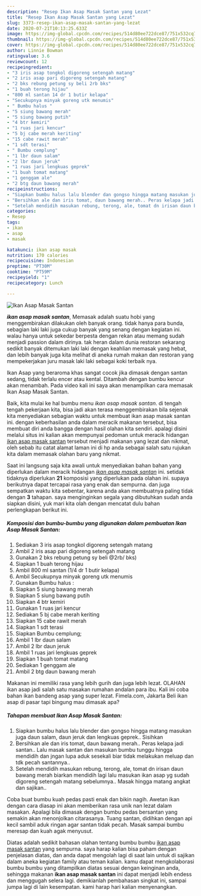 ```yaml
---
description: "Resep Ikan Asap Masak Santan yang Lezat"
title: "Resep Ikan Asap Masak Santan yang Lezat"
slug: 3373-resep-ikan-asap-masak-santan-yang-lezat
date: 2020-07-21T10:13:25.633Z
image: https://img-global.cpcdn.com/recipes/514d80ee722dce87/751x532cq70/ikan-asap-masak-santan-foto-resep-utama.jpg
thumbnail: https://img-global.cpcdn.com/recipes/514d80ee722dce87/751x532cq70/ikan-asap-masak-santan-foto-resep-utama.jpg
cover: https://img-global.cpcdn.com/recipes/514d80ee722dce87/751x532cq70/ikan-asap-masak-santan-foto-resep-utama.jpg
author: Linnie Bowman
ratingvalue: 3.6
reviewcount: 12
recipeingredient:
- "3 iris asap tongkol digoreng setengah matang"
- "2 iris asap pari digoreng setengah matang"
- "2 bks rebung petung sy beli 2rb bks"
- "1 buah terong hijau"
- "800 ml santan 14 dr 1 butir kelapa"
- "Secukupnya minyak goreng utk menumis"
- " Bumbu halus "
- "5 siung bawang merah"
- "5 siung bawang putih"
- "4 btr kemiri"
- "1 ruas jari kencur"
- "5 bj cabe merah keriting"
- "15 cabe rawit merah"
- "1 sdt terasi"
- " Bumbu cemplung"
- "1 lbr daun salam"
- "2 lbr daun jeruk"
- "1 ruas jari lengkuas geprek"
- "1 buah tomat matang"
- "1 genggam ale"
- "2 btg daun bawang merah"
recipeinstructions:
- "Siapkan bumbu halus lalu blender dan gongso hingga matang masukan juga daun salam, daun jeruk dan lengkuas geprek.. Sisihkan"
- "Bersihkan ale dan iris tomat, daun bawang merah.. Peras kelapa jadi santan.. Lalu masak santan dan masukan bumbu tunggu hingga mendidih dan jngan lupa aduk sesekali biar tidak melakukan meluap dan tdk pecah santannya.."
- "Setelah mendidih masukan rebung, terong, ale, tomat dn irisan daun bawang merah biarkan mendidih lagi lalu masukan ikan asap yg sudah digoreng setengah matang sebelumnya.. Masak hingga matang angkat dan sajikan.."
categories:
- Resep
tags:
- ikan
- asap
- masak

katakunci: ikan asap masak 
nutrition: 170 calories
recipecuisine: Indonesian
preptime: "PT30M"
cooktime: "PT59M"
recipeyield: "1"
recipecategory: Lunch

---
```



![Ikan Asap Masak Santan](https://img-global.cpcdn.com/recipes/514d80ee722dce87/751x532cq70/ikan-asap-masak-santan-foto-resep-utama.jpg)

<b><i>ikan asap masak santan</i></b>, Memasak adalah suatu hobi yang menggembirakan dilakukan oleh banyak orang. tidak hanya para bunda, sebagian laki laki juga cukup banyak yang senang dengan kegiatan ini. walau hanya untuk sekedar berpesta dengan rekan atau memang sudah menjadi passion dalam dirinya. tak heran dalam dunia restoran sekarang sedikit banyak ditemukan laki laki dengan keahlian memasak yang hebat, dan lebih banyak juga kita melihat di aneka rumah makan dan restoran yang mempekerjakan juru masak laki laki sebagai koki terbaik nya.

Ikan Asap yang beraroma khas sangat cocok jika dimasak dengan santan sedang, tidak terlalu encer atau kental. Ditambah dengan bumbu kencur akan menambah. Pada video kali ini saya akan menampilkan cara memasak Ikan Asap Masak Santan.

Baik, kita mulai ke hal bumbu menu <i>ikan asap masak santan</i>. di tengah tengah pekerjaan kita, bisa jadi akan terasa menggembirakan bila sejenak kita menyediakan sebagian waktu untuk membuat ikan asap masak santan ini. dengan keberhasilan anda dalam meracik makanan tersebut, bisa membuat diri anda bangga dengan hasil olahan kita sendiri. apalagi disini melalui situs ini kalian akan mempunyai pedoman untuk meracik hidangan <u>ikan asap masak santan</u> tersebut menjadi makanan yang lezat dan nikmat, oleh sebab itu catat alamat laman ini di hp anda sebagai salah satu rujukan kita dalam memasak olahan baru yang nikmat.


Saat ini langsung saja kita awali untuk menyediakan bahan bahan yang diperlukan dalam meracik hidangan <u><i>ikan asap masak santan</i></u> ini. setidak tidaknya diperlukan <b>21</b> komposisi yang diperlukan pada olahan ini. supaya berikutnya dapat tercapai rasa yang enak dan sempurna. dan juga sempatkan waktu kita sebentar, karena anda akan membuatnya paling tidak dengan <b>3</b> tahapan. saya menginginkan segala yang dibutuhkan sudah anda siapkan disini, yuk mari kita olah dengan mencatat dulu bahan perlengkapan berikut ini.

<!--inarticleads1-->

##### Komposisi dan bumbu-bumbu yang digunakan dalam pembuatan Ikan Asap Masak Santan:

1. Sediakan 3 iris asap tongkol digoreng setengah matang
1. Ambil 2 iris asap pari digoreng setengah matang
1. Gunakan 2 bks rebung petung sy beli @2rb/ bks)
1. Siapkan 1 buah terong hijau
1. Ambil 800 ml santan (1/4 dr 1 butir kelapa)
1. Ambil Secukupnya minyak goreng utk menumis
1. Gunakan  Bumbu halus :
1. Siapkan 5 siung bawang merah
1. Siapkan 5 siung bawang putih
1. Siapkan 4 btr kemiri
1. Gunakan 1 ruas jari kencur
1. Sediakan 5 bj cabe merah keriting
1. Siapkan 15 cabe rawit merah
1. Siapkan 1 sdt terasi
1. Siapkan  Bumbu cemplung;
1. Ambil 1 lbr daun salam
1. Ambil 2 lbr daun jeruk
1. Ambil 1 ruas jari lengkuas geprek
1. Siapkan 1 buah tomat matang
1. Sediakan 1 genggam ale
1. Ambil 2 btg daun bawang merah


Makanan ini memiliki rasa yang lebih gurih dan juga lebih lezat. OLAHAN ikan asap jadi salah satu masakan rumahan andalan para ibu. Kali ini coba bahan ikan bandeng asap yang super lezat. Fimela.com, Jakarta Beli ikan asap di pasar tapi bingung mau dimasak apa? 

<!--inarticleads2-->

##### Tahapan membuat Ikan Asap Masak Santan:

1. Siapkan bumbu halus lalu blender dan gongso hingga matang masukan juga daun salam, daun jeruk dan lengkuas geprek.. Sisihkan
1. Bersihkan ale dan iris tomat, daun bawang merah.. Peras kelapa jadi santan.. Lalu masak santan dan masukan bumbu tunggu hingga mendidih dan jngan lupa aduk sesekali biar tidak melakukan meluap dan tdk pecah santannya..
1. Setelah mendidih masukan rebung, terong, ale, tomat dn irisan daun bawang merah biarkan mendidih lagi lalu masukan ikan asap yg sudah digoreng setengah matang sebelumnya.. Masak hingga matang angkat dan sajikan..


Coba buat bumbu kuah pedas pasti enak dan bikin nagih. Awetan ikan dengan cara diasap ini akan memberikan rasa unik nan lezat dalam masakan. Apalagi bila dimasak dengan bumbu pedas bersantan yang semakin akan menonjolkan citarasanya. Tuang santan, didihkan dengan api kecil sambil aduk ringan agar santan tidak pecah. Masak sampai bumbu meresap dan kuah agak menyusut. 

Diatas adalah sedikit bahasan olahan tentang bumbu bumbu <u>ikan asap masak santan</u> yang sempurna. saya harap kalian bisa paham dengan penjelasan diatas, dan anda dapat mengolah lagi di saat lain untuk di sajikan dalam aneka kegiatan family atau teman kalian. kamu dapat mengkolaborasi bumbu bumbu yang ditampilkan diatas sesuai dengan keinginan anda, sehingga makanan <b>ikan asap masak santan</b> ini dapat menjadi lebih endess dan menggugah selera lagi. demikianlah pembahasan singkat ini, sampai jumpa lagi di lain kesempatan. kami harap hari kalian menyenangkan.
